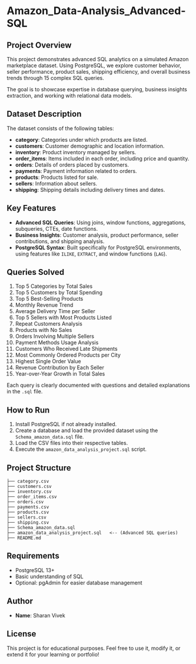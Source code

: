 # Amazon_Data-Analysis_Advanced-SQL

## Project Overview
This project demonstrates advanced SQL analytics on a simulated Amazon marketplace dataset. Using PostgreSQL, we explore customer behavior, seller performance, product sales, shipping efficiency, and overall business trends through 15 complex SQL queries.

The goal is to showcase expertise in database querying, business insights extraction, and working with relational data models.

## Dataset Description
The dataset consists of the following tables:
- **category**: Categories under which products are listed.
- **customers**: Customer demographic and location information.
- **inventory**: Product inventory managed by sellers.
- **order_items**: Items included in each order, including price and quantity.
- **orders**: Details of orders placed by customers.
- **payments**: Payment information related to orders.
- **products**: Products listed for sale.
- **sellers**: Information about sellers.
- **shipping**: Shipping details including delivery times and dates.

## Key Features
- **Advanced SQL Queries**: Using joins, window functions, aggregations, subqueries, CTEs, date functions.
- **Business Insights**: Customer analysis, product performance, seller contributions, and shipping analysis.
- **PostgreSQL Syntax**: Built specifically for PostgreSQL environments, using features like `ILIKE`, `EXTRACT`, and window functions (`LAG`).

## Queries Solved
1. Top 5 Categories by Total Sales
2. Top 5 Customers by Total Spending
3. Top 5 Best-Selling Products
4. Monthly Revenue Trend
5. Average Delivery Time per Seller
6. Top 5 Sellers with Most Products Listed
7. Repeat Customers Analysis
8. Products with No Sales
9. Orders Involving Multiple Sellers
10. Payment Methods Usage Analysis
11. Customers Who Received Late Shipments
12. Most Commonly Ordered Products per City
13. Highest Single Order Value
14. Revenue Contribution by Each Seller
15. Year-over-Year Growth in Total Sales

Each query is clearly documented with questions and detailed explanations in the `.sql` file.

## How to Run
1. Install PostgreSQL if not already installed.
2. Create a database and load the provided dataset using the `Schema_amazon_data.sql` file.
3. Load the CSV files into their respective tables.
4. Execute the `amazon_data_analysis_project.sql` script.

## Project Structure
```
├── category.csv
├── customers.csv
├── inventory.csv
├── order_items.csv
├── orders.csv
├── payments.csv
├── products.csv
├── sellers.csv
├── shipping.csv
├── Schema_amazon_data.sql
├── amazon_data_analysis_project.sql   <-- (Advanced SQL queries)
├── README.md
```

## Requirements
- PostgreSQL 13+
- Basic understanding of SQL
- Optional: pgAdmin for easier database management

## Author
- **Name**: Sharan Vivek
  
## License
This project is for educational purposes. Feel free to use it, modify it, or extend it for your learning or portfolio!

